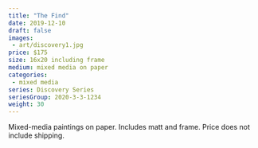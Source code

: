 ```yaml
---
title: "The Find"
date: 2019-12-10
draft: false
images:
 - art/discovery1.jpg
price: $175
size: 16x20 including frame
medium: mixed media on paper
categories:
 - mixed media
series: Discovery Series
seriesGroup: 2020-3-3-1234
weight: 30
---
```


Mixed-media paintings on paper. Includes matt and frame. Price does not include shipping.
